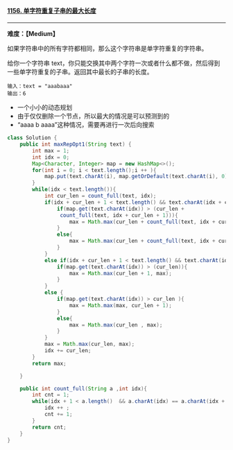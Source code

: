 #### [1156. 单字符重复子串的最大长度](https://leetcode-cn.com/problems/swap-for-longest-repeated-character-substring/)

---

**难度：【Medium】**

如果字符串中的所有字符都相同，那么这个字符串是单字符重复的字符串。

给你一个字符串 text，你只能交换其中两个字符一次或者什么都不做，然后得到一些单字符重复的子串。返回其中最长的子串的长度。



```
输入：text = "aaabaaa"
输出：6
```



- 一个小小的动态规划
- 由于仅仅删除一个节点，所以最大的情况是可以预测到的
- “aaaa b aaaa”这种情况，需要再进行一次后向搜索

```Java
class Solution {
    public int maxRepOpt1(String text) {
        int max = 1;
        int idx = 0;
        Map<Character, Integer> map = new HashMap<>();
        for(int i = 0; i < text.length();i ++ ){
            map.put(text.charAt(i), map.getOrDefault(text.charAt(i), 0) + 1);
        }
        while(idx < text.length()){
            int cur_len = count_full(text, idx);
            if(idx + cur_len + 1 < text.length() && text.charAt(idx + cur_len + 1) == text.charAt(idx)){
                if(map.get(text.charAt(idx)) > (cur_len +
                 count_full(text, idx + cur_len + 1))){
                    max = Math.max(cur_len + count_full(text, idx + cur_len + 1) + 1, max);
                }
                else{
                    max = Math.max(cur_len + count_full(text, idx + cur_len + 1), max);
                }
            }
            else if(idx + cur_len + 1 < text.length() && text.charAt(idx + cur_len + 1) != text.charAt(idx)){
                if(map.get(text.charAt(idx)) > (cur_len)){
                    max = Math.max(cur_len + 1, max);
                }
            }
            else {
                if(map.get(text.charAt(idx)) > cur_len ){
                    max = Math.max(max, cur_len + 1);
                }
                else{
                    max = Math.max(cur_len , max);
                }
            }
            max = Math.max(cur_len, max);
            idx += cur_len;
        }
        return max;

    }

    public int count_full(String a ,int idx){
        int cnt = 1;
        while(idx + 1 < a.length()  && a.charAt(idx) == a.charAt(idx + 1)){
            idx ++ ;
            cnt += 1;
        }
        return cnt;
    }
}
```
